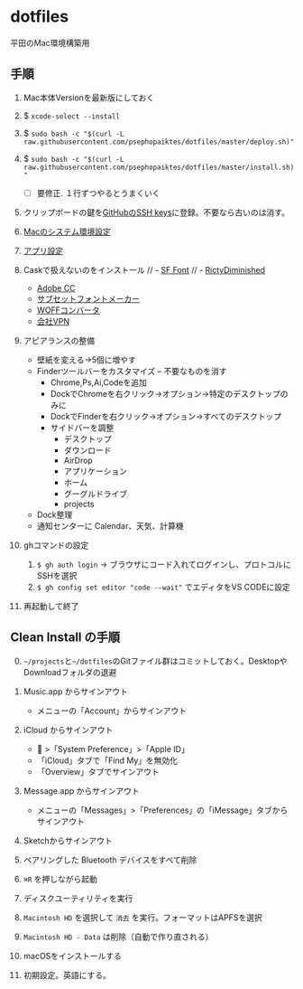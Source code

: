 # dotfiles
平田のMac環境構築用


## 手順

1. Mac本体Versionを最新版にしておく

1. $ `xcode-select --install`

1. $ `sudo bash -c "$(curl -L raw.githubusercontent.com/psephopaiktes/dotfiles/master/deploy.sh)"`

1. $ `sudo bash -c "$(curl -L raw.githubusercontent.com/psephopaiktes/dotfiles/master/install.sh)"`
    - [ ] 要修正. １行ずつやるとうまくいく

1.  クリップボードの鍵を[GitHubのSSH keys](https://github.com/settings/ssh)に登録。不要なら古いのは消す。

1. [Macのシステム環境設定](./doc/mac-setting.md)

1. [アプリ設定](./doc/app-setting.md)  

1. Caskで扱えないのをインストール
    // - [SF Font](https://developer.apple.com/fonts/)
    // - [RictyDiminished](https://github.com/edihbrandon/RictyDiminished)
    - [Adobe CC](https://creativecloud.adobe.com/apps)
    - [サブセットフォントメーカー](https://opentype.jp/subsetfontmk.htm)
    - [WOFFコンバータ](https://opentype.jp/woffconv.htm)
    - [会社VPN](https://wiki.unext-info.jp/pages/viewpage.action?pageId=71448379)

1. アピアランスの整備
    - 壁紙を変える→5個に増やす
    - Finderツールバーをカスタマイズ
        – 不要なものを消す
        - Chrome,Ps,Ai,Codeを追加
        - DockでChromeを右クリック→オプション→特定のデスクトップのみに
        - DockでFinderを右クリック→オプション→すべてのデスクトップ
        - サイドバーを調整
            - デスクトップ
            - ダウンロード
            - AirDrop
            - アプリケーション
            - ホーム
            - グーグルドライブ
            - projects
    - Dock整理
    - 通知センターに Calendar、天気、計算機
    
1. ghコマンドの設定
    1. `$ gh auth login` -> ブラウザにコード入れてログインし、プロトコルにSSHを選択
    1. `$ gh config set editor "code --wait"` でエディタをVS CODEに設定

1. 再起動して終了


## Clean Install の手順

0. `~/projects`と`~/dotfiles`のGitファイル群はコミットしておく。DesktopやDownloadフォルダの退避

1. Music.app からサインアウト
    - メニューの「Account」からサインアウト

1. iCloud からサインアウト
    -  >「System Preference」>「Apple ID」
    - 「iCloud」タブで「Find My」を無効化
    - 「Overview」タブでサインアウト

1. Message.app からサインアウト
    - メニューの「Messages」>「Preferences」の「iMessage」タブからサインアウト
    
1. Sketchからサインアウト

1. ペアリングした Bluetooth デバイスをすべて削除

1. `⌘R` を押しながら起動

1. ディスクユーティリティを実行

1. `Macintosh HD` を選択して `消去` を実行。フォーマットはAPFSを選択

1. `Macintosh HD - Data` は削除（自動で作り直される）

1. macOSをインストールする

1. 初期設定。英語にする。
